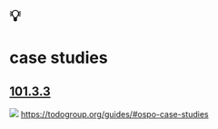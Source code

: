 # 💡
# case studies

[101.3.3](https://github.com/digital-sustainability/module-eoss-ospo101/blob/main/module3/README.md#additional-information--case-studies)
--
![](https://todogroup.org/img/logo.svg)
https://todogroup.org/guides/#ospo-case-studies